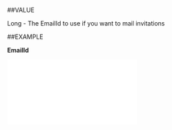 
##VALUE

Long - The EmailId to use if you want to mail invitations


##EXAMPLE

**EmailId**



![](..\..\Examples\vbs\SOAppointment.Properties.vbs.txt)


